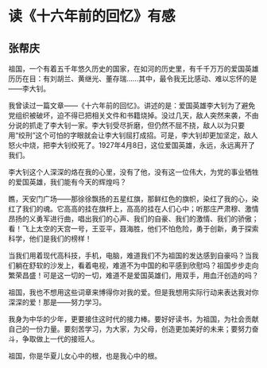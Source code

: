 # 读《十六年前的回忆》有感 #

## 张帮庆 ##

祖国，一个有着五千年悠久历史的国家，在如河的历史里，有千千万万的爱国英雄历历在目：有刘胡兰、黄继光、董存瑞……其中，最令我无比感动、难以忘怀的是——李大钊。

我曾读过一篇文章——《十六年前的回忆》。讲述的是：爱国英雄李大钊为了避免党组织被破坏，迫不得已把相关文件和书籍烧掉。没过几天，敌人突然来袭，不由分说的抓走了李大钊一家。李大钊受尽折磨，但仍然不屈不挠，敌人以为只要用“绞刑”这个可怕的字眼就会让李大钊屈打成招。可是，李大钊却更加坚定，敌人怒火中烧，把李大钊绞死了。1927年4月8日，这位爱国英雄，永远，永远离开了我们。

李大钊这个人深深的烙在我的心里，没有了他，没有这一位伟大，为党的事业牺牲的爱国英雄，我们能有今天的辉煌吗？

瞧，天安门广场——那徐徐飘扬的五星红旗，那鲜红色的旗帜，染红了我的心，染红了我们的魂。它高高的挂在旗杆上，高高的挂在人们心中；听那庄严肃穆、激情昂扬的义勇军进行曲，唱出我们的心声、我们的自豪、我们的激情、我们的骄傲；看！飞上太空的天宫一号，王亚平，聂海胜，他们不怕危险，勇于创新，勇于探索科学，他们是我们的榜样！

当我们用着现代高科技，手机，电脑，难道我们不为祖国的发达感到自豪吗？当我们躺在舒软的沙发上，看着电视，难道不为中国的和平感到欣慰吗？祖国步步走向繁荣昌盛！可是这一切的一切，难道不是爱国英雄们，用双手，用血汗创造的吗？

祖国，我也不想用这些词章来博得你对我的爱。但是我想用实际行动来表达我对你深深的爱！那是——努力学习。

我身为中华的少年，更要接住这时代的接力棒。要好好读书，为祖国，为社会贡献自己的一份力量。要刻苦学习，为大家，为父母，创造更加美好的未来；要努力奋斗，争取做上一代的接班人。

祖国，你是华夏儿女心中的根，也是我心中的根。